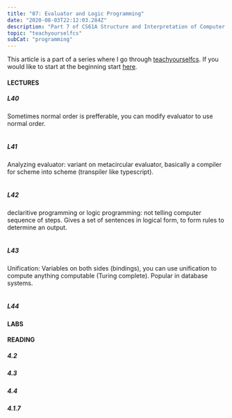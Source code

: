 ```yaml
---
title: "07: Evaluator and Logic Programming"
date: "2020-08-03T22:12:03.284Z"
description: "Part 7 of CS61A Structure and Interpretation of Computer Programs"
topic: "teachyourselfcs"
subCat: "programming"
---
```


This article is a part of a series where I go through [teachyourselfcs](https://teachyourselfcs.com/).
If you would like to start at the beginning start [here](https://bpp.dev/articles/teachyourselfcs/programming/00-getting-started/).

#### LECTURES

##### L40

Sometimes normal order is prefferable, you can modify evaluator to use normal order.
<br>
<br>

##### L41

Analyzing evaluator: variant on metacircular evaluator, basically a compiler for scheme into scheme (transpiler like typescript).
<br>
<br>

##### L42

declaritive programming or logic programming: not telling computer sequence of steps. Gives a set of sentences in logical form, to form rules to determine an output.
<br>
<br>

##### L43

Unification: Variables on both sides (bindings), you can use unification to compute anything computable (Turing complete). Popular in database systems.
<br>
<br>

##### L44

#### LABS

#### READING

##### 4.2

##### 4.3

##### 4.4

##### 4.1.7
